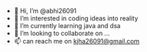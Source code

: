 - 👋 Hi, I’m @abhi26091
- 👀 I’m interested in coding ideas into reality
- 🌱 I’m currently learning java and dsa
- 💞️ I’m looking to collaborate on ...
- 📫 can reach me on kjha26091@gmail.com

<!---
abhi26091/abhi26091 is a ✨ special ✨ repository because its `README.md` (this file) appears on your GitHub profile.
You can click the Preview link to take a look at your changes.
--->

